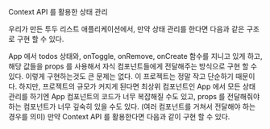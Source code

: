Context API 를 활용한 상태 관리


우리가 만든 투두 리스트 애플리케이션에서, 만약 상태 관리를 한다면 다음과 같은 구조로 구현 할 수 있다.


App 에서 todos 상태와, onToggle, onRemove, onCreate 함수를 지니고 있게 하고, 
해당 값들을 props 를 사용해서 자식 컴포넌트들에게 전달해주는 방식으로 구현 할 수 있다.
이렇게 구현하는것도 큰 문제는 없다. 이 프로젝트는 정말 작고 단순하기 때문이다.
하지만, 프로젝트의 규모가 커지게 된다면 최상위 컴포넌트인 App 에서 모든 상태 관리를 
하기엔 App 컴포넌트의 코드가 너무 복잡해질 수도 있고, props 를 전달해줘야 하는 컴포넌트가 
너무 깊숙히 있을 수도 있다. (여러 컴포넌트를 거쳐서 전달해야 하는 경우를 의미)
만약 Context API 를 활용한다면 다음과 같이 구현 할 수 있다.